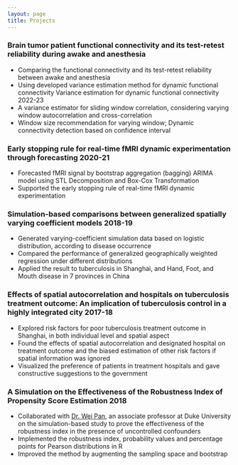 ```yaml
---
layout: page
title: Projects
---
```



### Brain tumor patient functional connectivity and its test-retest reliability during awake and anesthesia        
*	Comparing the functional connectivity and its test-retest reliability between awake and anesthesia
*	Using developed variance estimation method for dynamic functional connectivity
Variance estimation for dynamic functional connectivity 						              2022-23
*	A variance estimator for sliding window correlation, considering varying window autocorrelation and cross-correlation
*	Window size recommendation for varying window; Dynamic connectivity detection based on confidence interval

### Early stopping rule for real-time fMRI dynamic experimentation through forecasting                                                 2020-21
*	Forecasted fMRI signal by bootstrap aggregation (bagging) ARIMA model using STL Decomposition and Box-Cox Transformation 
*	Supported the early stopping rule of real-time fMRI dynamic experimentation

### Simulation-based comparisons between generalized spatially varying coefficient models                                             2018-19
*	Generated varying-coefficient simulation data based on logistic distribution, according to disease occurrence 
*	Compared the performance of generalized geographically weighted regression under different distributions
*	Applied the result to tuberculosis in Shanghai, and Hand, Foot, and Mouth disease in 7 provinces in China

### Effects of spatial autocorrelation and hospitals on tuberculosis treatment outcome: An implication of tuberculosis control in a highly integrated city                                                                                                                                                                 2017-18
*	Explored risk factors for poor tuberculosis treatment outcome in Shanghai, in both individual level and spatial aspect
*	Found the effects of spatial autocorrelation and designated hospital on treatment outcome and the biased estimation of other risk factors if spatial information was ignored
*	Visualized the preference of patients in treatment hospitals and gave constructive suggestions to the government

### A Simulation on the Effectiveness of the Robustness Index of Propensity Score Estimation                                              2018
*	Collaborated with [Dr. Wei Pan](https://sites.duke.edu/panwei/), an associate professor at Duke University on the simulation-based study to prove the effectiveness of the robustness index in the presence of uncontrolled confounders
*	Implemented the robustness index, probability values and percentage points for Pearson distributions in R 
*	Improved the method by augmenting the sampling space and bootstrap

